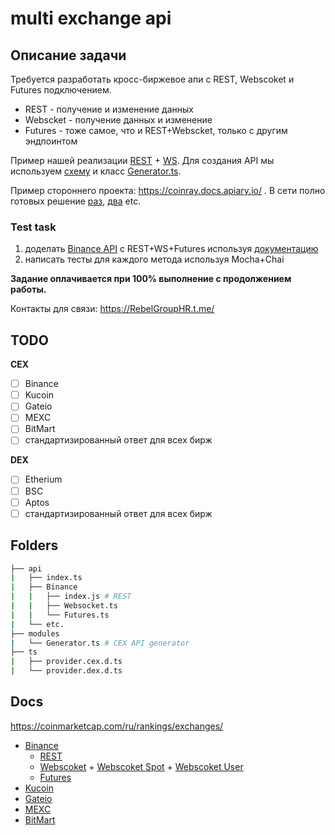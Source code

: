 # multi exchange api

## Описание задачи

Требуется разработать кросс-биржевое апи с REST, Webscoket и Futures подключением. 

* REST - получение и изменение данных
* Webscket - получение данных и изменение
* Futures - тоже самое, что и REST+Webscket, только с другим эндпоинтом

Пример нашей реализации [REST](https://github.com/marcius-capital/multi-exchange-api/blob/main/api/Binance/index.ts) + [WS](https://github.com/marcius-capital/multi-exchange-api/blob/main/api/Binance/Websocket.ts). Для создания API мы используем [схему](https://github.com/marcius-capital/multi-exchange-api/blob/main/api/Binance/index.ts#L10) и класс [Generator.ts](https://github.com/marcius-capital/multi-exchange-api/blob/main/modules/Generator.ts). 

Пример стороннего проекта: https://coinray.docs.apiary.io/ . В сети полно готовых решение [раз](https://www.npmjs.com/package/binance-api-node), [два](https://www.npmjs.com/package/node-binance-api) etc.

### Test task

1. доделать [Binance API](https://github.com/marcius-capital/multi-exchange-api/tree/main/api/Binance) с REST+WS+Futures используя [документацию](https://github.com/marcius-capital/multi-exchange-api/edit/main/README.md#docs)
2. написать тесты для каждого метода используя Mocha+Chai

**Задание оплачивается при 100% выполнение с продолжением работы.**

Контакты для связи: https://RebelGroupHR.t.me/

## TODO

**CEX**

- [ ] Binance
- [ ] Kucoin
- [ ] Gateio
- [ ] MEXC
- [ ] BitMart
- [ ] стандартизированный ответ для всех бирж

**DEX**

- [ ] Etherium
- [ ] BSC
- [ ] Aptos
- [ ] стандартизированный ответ для всех бирж

## Folders

```bash
├── api
|   ├── index.ts
|   ├── Binance
|   |   ├── index.js # REST
|   |   ├── Websocket.ts
|   |   └── Futures.ts
|   └── etc.
├── modules
|   └── Generator.ts # CEX API generator
├── ts
|   ├── provider.cex.d.ts
|   └── provider.dex.d.ts
```

## Docs

https://coinmarketcap.com/ru/rankings/exchanges/

* [Binance](https://github.com/binance/binance-spot-api-docs)
    * [REST](https://github.com/binance/binance-spot-api-docs/blob/master/rest-api.md)
    *  [Webscoket](https://github.com/binance/binance-spot-api-docs/blob/master/web-socket-streams.md) + [Webscoket Spot](https://github.com/binance/binance-spot-api-docs/blob/master/web-socket-api.md) + [Webscoket User](https://github.com/binance/binance-spot-api-docs/blob/master/user-data-stream.md)
    * [Futures]()
* [Kucoin](https://docs.kucoin.com/#general)
* [Gateio](https://www.gate.io/docs/developers/apiv4/en/)
* [MEXC](https://www.mexc.com/mexc-api)
* [BitMart](https://developer-pro.bitmart.com/en/spot/#getting-started-2)
